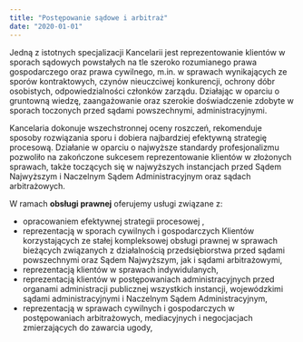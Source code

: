 ```yaml
---
title: "Postępowanie sądowe i arbitraż"
date: "2020-01-01"
---
```

Jedną z istotnych specjalizacji Kancelarii jest reprezentowanie klientów w sporach sądowych powstałych na tle szeroko rozumianego prawa gospodarczego oraz prawa cywilnego, m.in. w sprawach wynikających ze sporów kontraktowych, czynów nieuczciwej konkurencji, ochrony dóbr osobistych, odpowiedzialności członków zarządu. Działając w oparciu o gruntowną wiedzę, zaangażowanie oraz szerokie doświadczenie zdobyte w sporach toczonych przed sądami powszechnymi, administracyjnymi.

Kancelaria dokonuje wszechstronnej oceny roszczeń, rekomenduje sposoby rozwiązania sporu i dobiera najbardziej efektywną strategię procesową. Działanie w oparciu o najwyższe standardy profesjonalizmu pozwoliło na zakończone sukcesem reprezentowanie klientów w złożonych sprawach, także toczących się w najwyższych instancjach przed Sądem Najwyższym i Naczelnym Sądem Administracyjnym oraz sądach arbitrażowych.

W ramach **obsługi prawnej** oferujemy usługi związane z:

- opracowaniem efektywnej strategii procesowej ,
- reprezentacją w sporach cywilnych i gospodarczych Klientów korzystających ze stałej kompleksowej obsługi prawnej w sprawach bieżących związanych z działalnością przedsiębiorstwa przed sądami powszechnymi oraz Sądem Najwyższym, jak i sądami arbitrażowymi,
- reprezentacją klientów w sprawach indywidulanych,
- reprezentacją klientów w postępowaniach administracyjnych przed organami administracji publicznej wszystkich instancji, wojewódzkimi sądami administracyjnymi i Naczelnym Sądem Administracyjnym,
- reprezentacją w sprawach cywilnych i gospodarczych w postępowaniach arbitrażowych, mediacyjnych i negocjacjach zmierzających do zawarcia ugody,
